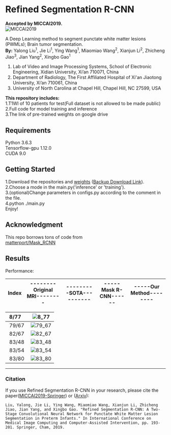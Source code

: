 # Refined Segmentation R-CNN
  
**Accepted by MICCAI2019.**  
![MICCAI2019](./mrcnn/MICCAI2019.png)  
  
A Deep Learning method to segment punctate white matter lesions (PWMLs); Brain tumor segmentation.  
**By:** Yalong Liu<sup>1</sup>, Jie Li<sup>1</sup>, Ying Wang<sup>1</sup>, Miaomiao Wang<sup>2</sup>, Xianjun Li<sup>2</sup>, Zhicheng Jiao<sup>3</sup>, Jian Yang<sup>2</sup>, Xingbo Gao<sup>1</sup>  
1. Lab of Video and Image Processing Systems, School of Electronic Engineering, Xidian University, Xi’an 710071, China  
2. Department of Radiology, The First Affiliated Hospital of Xi'an Jiaotong University, Xi’an 710061, China  
3. University of North Carolina at Chapel Hill, Chapel Hill, NC 27599, USA


**This repository includes:**  
1.T1WI of 10 patients for test(Full dataset is not allowed to be made public)  
2.Full code for model training and inference   
3.The link of pre-trained weights on google drive   

## Requirements
Python 3.6.3  
Tensorflow-gpu 1.12.0  
CUDA 9.0  
## Getting Started
1.Download the repositories and [weights](https://drive.google.com/file/d/1EoRhtFphayInBlr9IJmaKXqu8BTt3E7M/view?usp=sharing)  ([Backup Download Link](https://anonfiles.com/I2xeTaS5m1/model_enhancedrpn_enlargeroi1.3_segnet_crf_pwml_98765_h5)).  
2.Choose a mode in the main.py('inference' or 'training').  
3.(optional)Change parameters in configs.py according to the comment  in the file.  
4.python ./main.py  
Enjoy!

## Acknowledgment
This repo borrows tons of code from  
[matterport/Mask_RCNN](https://github.com/matterport/Mask_RCNN)  
## Results
Performance:  

Index|--------Original MRI--------|---------SOTA----------|-----Mask R-CNN------|-----Our Method--------
:--|:--:|:--:|:--:|:--:


&nbsp;8/77&nbsp;|![8_77](./results/8_77.png)
:--|:--:|
&nbsp;79/67&nbsp;|![79_67](./results/79_67.png)  
&nbsp;82/67&nbsp;|![82_67](./results/82_67.png)  
&nbsp;83/48&nbsp;|![83_48](./results/83_48.png)  
&nbsp;83/54&nbsp;|![83_54](./results/83_54.png)
&nbsp;83/80&nbsp;|![83_80](./results/83_80.png)

-----
### Citation
If you use Refined Segmentation R-CNN in your research, please cite the paper([MICCAI2019-Springer](https://link.springer.com/chapter/10.1007%2F978-3-030-32248-9_22)) or ([Arxiv](http://arxiv.org/abs/1906.09684)):
```
Liu, Yalong, Jie Li, Ying Wang, Miaomiao Wang, Xianjun Li, Zhicheng Jiao, Jian Yang, and Xingbo Gao. "Refined Segmentation R-CNN: A Two-Stage Convolutional Neural Network for Punctate White Matter Lesion Segmentation in Preterm Infants." In International Conference on Medical Image Computing and Computer-Assisted Intervention, pp. 193-201. Springer, Cham, 2019.
```











